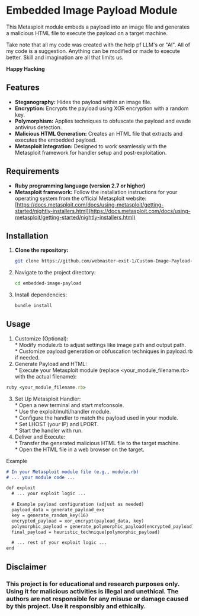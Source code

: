 # Embedded Image Payload Module

This Metasploit module embeds a payload into an image file and generates a malicious HTML file to execute the payload on a target machine. <br>

Take note that all my code was created with the help pf LLM's or "AI". All of my code is a suggestion. Anything can be modified or made to execute better. Skill and imagination are all that limits us. <br>

**Happy Hacking**

## Features

- **Steganography:** Hides the payload within an image file.
- **Encryption:** Encrypts the payload using XOR encryption with a random key.
- **Polymorphism:** Applies techniques to obfuscate the payload and evade antivirus detection.
- **Malicious HTML Generation:** Creates an HTML file that extracts and executes the embedded payload.
- **Metasploit Integration:**  Designed to work seamlessly with the Metasploit framework for handler setup and post-exploitation.

## Requirements

- **Ruby programming language (version 2.7 or higher)**
- **Metasploit framework:** Follow the installation instructions for your operating system from the official Metasploit website: [https://docs.metasploit.com/docs/using-metasploit/getting-started/nightly-installers.html](https://docs.metasploit.com/docs/using-metasploit/getting-started/nightly-installers.html)

## Installation

1. **Clone the repository:**

   ```bash
   git clone https://github.com/webmaster-exit-1/Custom-Image-Payload-Embedder.git
   ```
   
2. Navigate to the project directory:

   ```sh
   cd embedded-image-payload
   ```

3. Install dependencies:
   ```rb
   bundle install
   ```

## Usage <br>
  1. Customize (Optional): <br>
    * Modify module.rb to adjust settings like image path and output path. <br>
    * Customize payload generation or obfuscation techniques in payload.rb if needed. <br>
  2. Generate Payload and HTML: <br>
    * Execute your Metasploit module (replace <your_module_filename.rb> with the actual filename): <br>
   ```rb
   ruby <your_module_filename.rb>
   ```
  3. Set Up Metasploit Handler: <br>
    * Open a new terminal and start msfconsole. <br>
    * Use the exploit/multi/handler module. <br>
    * Configure the handler to match the payload used in your module. <br>
    * Set LHOST (your IP) and LPORT. <br>
    * Start the handler with run. <br>
  4. Deliver and Execute: <br>
    * Transfer the generated malicious HTML file to the target machine. <br>
    * Open the HTML file in a web browser on the target. <br>

Example

   ```md
   # In your Metasploit module file (e.g., module.rb)
   # ... your module code ...

   def exploit
     # ... your exploit logic ...

     # Example payload configuration (adjust as needed)
     payload_data = generate_payload_exe
     key = generate_random_key(16)
     encrypted_payload = xor_encrypt(payload_data, key)
     polymorphic_payload = generate_polymorphic_payload(encrypted_payload)
     final_payload = heuristic_technique(polymorphic_payload)

     # ... rest of your exploit logic ...
   end
   ```
## Disclaimer
### This project is for educational and research purposes only. Using it for malicious activities is illegal and unethical. The authors are not responsible for any misuse or damage caused by this project. Use it responsibly and ethically.
